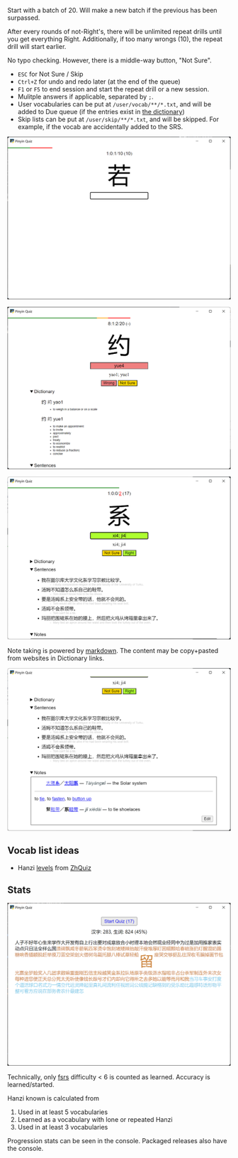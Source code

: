 Start with a batch of 20. Will make a new batch if the previous has been surpassed.

After every rounds of not-Right's, there will be unlimited repeat drills until you get everything Right. Additionally, if too many wrongs (10), the repeat drill will start earlier.

No typo checking. However, there is a middle-way button, "Not Sure".

- `ESC` for Not Sure / Skip
- `Ctrl+Z` for undo and redo later (at the end of the queue)
- `F1` or `F5` to end session and start the repeat drill or a new session.
- Mulitple answers if applicable, separated by `;`.
- User vocabularies can be put at `/user/vocab/**/*.txt`, and will be added to Due queue (if the entries exist in [the dictionary](https://www.mdbg.net/chinese/dictionary?page=cc-cedict))
- Skip lists can be put at `/user/skip/**/*.txt`, and will be skipped. For example, if the vocab are accidentally added to the SRS.

![Due Quiz](_README/due.png)

![New Quiz](_README/new.png)

![Repeat Quiz](_README/repeat.png)

Note taking is powered by [markdown](https://showdownjs.com/). The content may be copy+pasted from websites in Dictionary links.

![Notes](_README/notes.png)

## Vocab list ideas

- Hanzi [levels](/assets/zhquiz-level/vocab.yaml) from [ZhQuiz](https://github.com/zhquiz/level/blob/master/_data/generated/vocab.yaml)

## Stats

![Stats](_README/stats.png)

Technically, only [fsrs](https://pypi.org/project/fsrs/) difficulty < 6 is counted as learned. Accuracy is learned/started.

Hanzi known is calculated from

1. Used in at least 5 vocabularies
2. Learned as a vocabulary with lone or repeated Hanzi
3. Used in at least 3 vocabularies

Progression stats can be seen in the console. Packaged releases also have the console.

